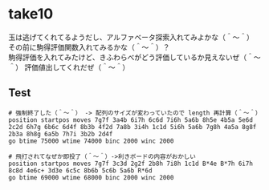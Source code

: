 # take10

玉は逃げてくれてるようだし、アルファベータ探索入れてみよかな（＾～＾）  
その前に駒得評価関数入れてみるかな（＾～＾）？  
駒得評価を入れてみたけど、きふわらべがどう評価しているか見えないぜ（＾～＾）
評価値出してくれだぜ（＾～＾）  

## Test

```plain
# 強制終了した（＾～＾） -> 配列のサイズが変わっていたので length 再計算（＾～＾）
position startpos moves 7g7f 3a4b 6i7h 6c6d 7i6h 5a6b 8h5e 4b5a 5e6d 2c2d 6h7g 6b6c 6d4f 8b3b 4f2d 7a8b 3i4h 1c1d 5i6h 5a6b 7g8h 4a5a 8g8f 2b3a 8h8g 6a5b 7h7i 3b2b 2d4f
go btime 75000 wtime 74000 binc 2000 winc 2000

# 飛打されてなぜか即投了（＾～＾）->利きボードの内容がおかしい
position startpos moves 7g7f 3c3d 2g2f 2b8h 7i8h 1c1d B*4e B*7h 6i7h 8c8d 4e6c+ 3d3e 6c5c 8b6b 5c6b 5a6b R*6d
go btime 69000 wtime 68000 binc 2000 winc 2000
```
